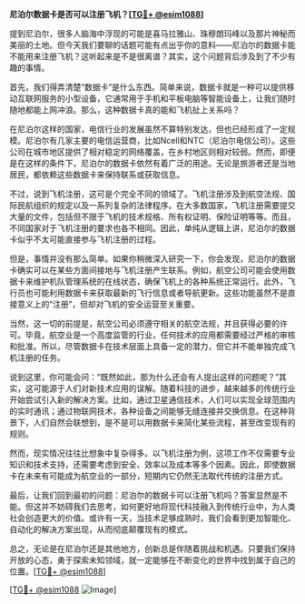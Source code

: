 **尼泊尔数据卡是否可以注册飞机？[[TG💪+ @esim1088](https://t.me/s/esim1088)]**

提到尼泊尔，很多人脑海中浮现的可能是喜马拉雅山、珠穆朗玛峰以及那片神秘而美丽的土地。但今天我们要聊的话题可能有点出乎你的意料——尼泊尔的数据卡能不能用来注册飞机？这听起来是不是很离谱？其实，这个问题背后涉及到了不少有趣的事情。

首先，我们得弄清楚“数据卡”是什么东西。简单来说，数据卡就是一种可以提供移动互联网服务的小型设备，它通常用于手机和平板电脑等智能设备上，让我们随时随地都能上网冲浪。那么，这种数据卡真的能和飞机扯上关系吗？

在尼泊尔这样的国家，电信行业的发展虽然不算特别发达，但也已经形成了一定规模。尼泊尔有几家主要的电信运营商，比如Ncell和NTC（尼泊尔电信公司）。这些公司在城市地区提供了相对稳定的网络覆盖，在乡村地区则相对较弱。然而，即便是在这样的条件下，尼泊尔的数据卡依然有着广泛的用途。无论是旅游者还是当地居民，都依赖这些数据卡来保持联系或获取信息。

不过，说到飞机注册，这可是个完全不同的领域了。飞机注册涉及到航空法规、国际民航组织的规定以及一系列复杂的法律程序。在大多数国家，飞机注册需要提交大量的文件，包括但不限于飞机的技术规格、所有权证明、保险证明等等。而且，不同国家对于飞机注册的要求也各不相同。因此，单纯从逻辑上讲，尼泊尔的数据卡似乎不太可能直接参与飞机注册的过程。

但是，事情并没有那么简单。如果你稍微深入研究一下，你会发现，尼泊尔的数据卡确实可以在某些方面间接地与飞机注册产生联系。例如，航空公司可能会使用数据卡来维护机队管理系统的在线状态，确保飞机上的各种系统正常运行。此外，飞行员也可能利用数据卡来获取最新的飞行信息或者导航更新。这些功能虽然不是直接意义上的“注册”，但却对飞机的安全运营至关重要。

当然，这一切的前提是，航空公司必须遵守相关的航空法规，并且获得必要的许可。毕竟，航空业是一个高度监管的行业，任何技术的应用都需要经过严格的审核和批准。所以，尽管数据卡在技术层面上具备一定的潜力，但它并不能单独完成飞机注册的任务。

说到这里，你可能会问：“既然如此，那为什么还会有人提出这样的问题呢？”其实，这可能源于人们对新技术应用的误解。随着科技的进步，越来越多的传统行业开始尝试引入新的解决方案。比如，通过卫星通信技术，人们可以实现全球范围内的实时通讯；通过物联网技术，各种设备之间能够无缝连接并交换信息。在这种背景下，人们自然会联想到，是不是可以用数据卡来简化某些流程，甚至改变现有的规则。

然而，现实情况往往比想象中复杂得多。以飞机注册为例，这项工作不仅需要专业知识和技术支持，还需要考虑到安全、效率以及成本等多个因素。因此，即使数据卡在未来有可能成为航空业的一部分，短期内它仍然无法取代传统的注册方式。

最后，让我们回到最初的问题：尼泊尔的数据卡可以注册飞机吗？答案显然是不能。但这并不妨碍我们去思考，如何更好地将现代科技融入到传统行业中，为人类社会创造更大的价值。或许有一天，当技术足够成熟时，我们会看到更加智能化、自动化的解决方案出现，从而彻底颠覆现有的模式。

总之，无论是在尼泊尔还是其他地方，创新总是伴随着挑战和机遇。只要我们保持开放的心态，勇于探索未知领域，就一定能够在不断变化的世界中找到属于自己的位置。[[TG💪+ @esim1088](https://t.me/s/esim1088)]

[[TG💪+ @esim1088](https://t.me/s/esim1088) ![Image](https://i.postimg.cc/4NQfJmqS/Snipaste-2025-05-13-00-14-12.png)]